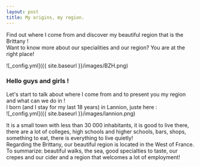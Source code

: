 ```yaml
---
layout: post
title: My origins, my region.
---
```


Find out where I come from and discover my beautiful region that is the Brittany !  
Want to know more about our specialities and our region? You are at the right place!

![_config.yml]({{ site.baseurl }}/images/BZH.png)

### Hello guys and girls !

Let's start to talk about where I come from and to present you my region and what can we do in !  
I born (and I stay for my last 18 years) in Lannion, juste here :  
![_config.yml]({{ site.baseurl }}/images/lannion.png)

It is a small town with less than 30 000 inhabitants, it is good to live there, there are a lot of colleges, high schools and higher schools, bars, shops, something to eat, there is everything to live quietly!  
Regarding the Brittany, our beautiful region is located in the West of France.  
To summarize: beautiful walks, the sea, good specialties to taste, our crepes and our cider and a region that welcomes a lot of employment!  
